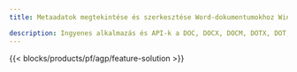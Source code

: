 ```yaml
---
title: Metaadatok megtekintése és szerkesztése Word-dokumentumokhoz Windows, Linux és macOS rendszeren 

description: Ingyenes alkalmazás és API-k a DOC, DOCX, DOCM, DOTX, DOT, RTF és ODT dokumentumok tulajdonságainak kezeléséhez
---
```


{{< blocks/products/pf/agp/feature-solution >}} 

